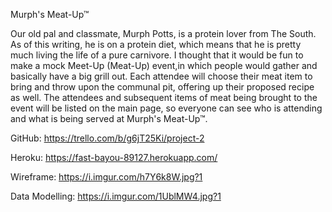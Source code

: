 Murph's Meat-Up™

Our old pal and classmate, Murph Potts, is a protein lover from The South. As of this writing, he is on a protein diet, which means that he is pretty much living the life of a pure carnivore. I thought that it would be fun to make a mock Meet-Up (Meat-Up) event,in which people would gather and basically have a big grill out. Each attendee will choose their meat item to bring and throw upon the communal pit, offering up their proposed recipe as well. The attendees and subsequent items of meat being brought to the event will be listed on the main page, so everyone can see who is attending and what is being served at Murph's Meat-Up™.

GitHub: https://trello.com/b/g6jT25Ki/project-2

Heroku: https://fast-bayou-89127.herokuapp.com/

Wireframe: https://i.imgur.com/h7Y6k8W.jpg?1

Data Modelling: https://i.imgur.com/1UblMW4.jpg?1